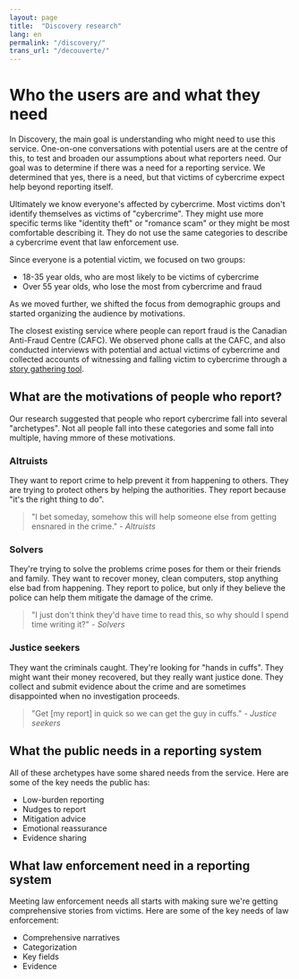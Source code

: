 ```yaml
---
layout: page
title:  "Discovery research"
lang: en
permalink: "/discovery/"
trans_url: "/decouverte/"
---
```


# Who the users are and what they need

In Discovery, the main goal is understanding who might need to use this service. One-on-one conversations with potential users are at the centre of this, to test and broaden our assumptions about what reporters need. Our goal was to determine if there was a need for a reporting service. We determined that yes, there is a need, but that victims of cybercrime expect help beyond reporting itself.

Ultimately we know everyone's affected by cybercrime. Most victims don't identify themselves as victims of "cybercrime". They might use more specific terms like "identity theft" or "romance scam" or they might be most comfortable describing it. They do not use the same categories to describe a cybercrime event that law enforcement use. 

Since everyone is a potential victim, we focused on two groups:
  - 18-35 year olds, who are most likely to be victims of cybercrime
  - Over 55 year olds, who lose the most from cybercrime and fraud
  
As we moved further, we shifted the focus from demographic groups and started organizing the audience by motivations.

The closest existing service where people can report fraud is the Canadian Anti-Fraud Centre (CAFC). We observed phone calls at the CAFC, and also conducted interviews with potential and actual victims of cybercrime and collected accounts of witnessing and falling victim to cybercrime through a [story gathering tool](https://tell-us.cds-snc.ca). 
 
## What are the motivations of people who report?

Our research suggested that people who report cybercrime fall into several "archetypes". Not all people fall into these categories and some fall into multiple, having mmore of these motivations.

### Altruists
They want to report crime to help prevent it from happening to others. They are trying to protect others by helping the authorities. They report because "it's the right thing to do". 
> "I bet someday, somehow this will help someone else from getting ensnared in the crime."
*- Altruists*

### Solvers
They're trying to solve the problems crime poses for them or their friends and family. They want to recover money, clean computers, stop anything else bad from happening. They report to police, but only if they believe the police can help them mitigate the damage of the crime.
> "I just don't think they'd have time to read this, so why should I spend time writing it?"
*- Solvers*

### Justice seekers
They want the criminals caught. They're looking for "hands in cuffs". They might want their money recovered, but they really want justice done. They collect and submit evidence about the crime and are sometimes disappointed when no investigation proceeds.
> "Get [my report] in quick so we can get the guy in cuffs."
*- Justice seekers*

## What the public needs in a reporting system 

All of these archetypes have some shared needs from the service. Here are some of the key needs the public has:
  - Low-burden reporting
  - Nudges to report
  - Mitigation advice
  - Emotional reassurance
  - Evidence sharing
  
## What law enforcement need in a reporting system

Meeting law enforcement needs all starts with making sure we're getting comprehensive stories from victims. Here are some of the key needs of law enforcement:
  - Comprehensive narratives
  - Categorization
  - Key fields
  - Evidence
  
